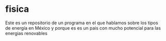 # fisica
Este es un repositorio de un programa en el que hablamos sobre los tipos de energía en México y porque es es un pais con mucho potencial para las energias renovables

